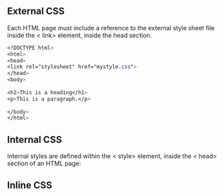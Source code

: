 ## External CSS 
Each HTML page must include a reference to the external style sheet file inside the < link> element, inside the head section.
```css
<!DOCTYPE html>  
<html>  
<head>  
<link rel="stylesheet" href="mystyle.css">  
</head>  
<body>  
  
<h1>This is a heading</h1>  
<p>This is a paragraph.</p>  
  
</body>  
</html>
```

## Internal CSS
Internal styles are defined within the < style> element, inside the < head> section of an HTML page:

## Inline CSS
